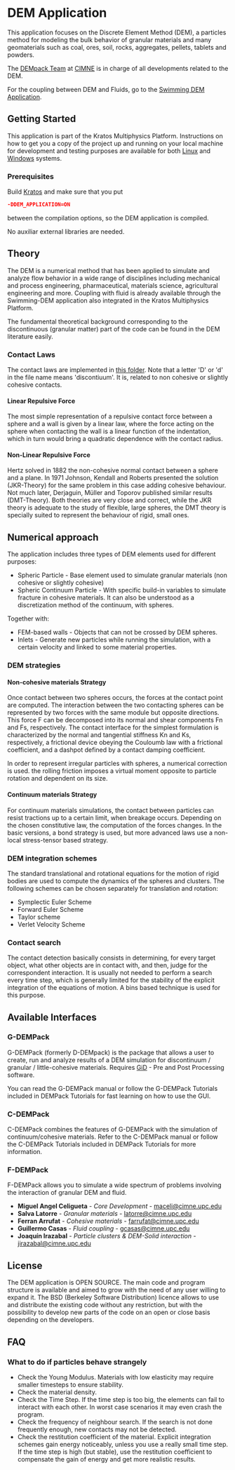 # DEM Application

This application focuses on the Discrete Element Method (DEM), a particles method for modeling the bulk behavior of granular materials and many geomaterials such as coal, ores, soil, rocks, aggregates, pellets, tablets and powders.

The [DEMpack Team](www.cimne.com/dem) at [CIMNE](www.cimne.com) is in charge of all developments related to the DEM.

For the coupling between DEM and Fluids, go to the [Swimming DEM Application](https://github.com/KratosMultiphysics/Kratos/tree/master/applications/swimming_DEM_application).

## Getting Started

This application is part of the Kratos Multiphysics Platform. Instructions on how to get you a copy of the project up and running on your local machine for development and testing purposes are available for both [Linux](http://kratos-wiki.cimne.upc.edu/index.php/LinuxInstall) and [Windows](http://kratos-wiki.cimne.upc.edu/index.php/Windows_7_Download_and_Installation) systems.

### Prerequisites

Build [Kratos](https://github.com/KratosMultiphysics/Kratos/wiki) and make sure that you put

``` cmake
-DDEM_APPLICATION=ON
```

between the compilation options, so the DEM application is compiled.

No auxiliar external libraries are needed.

## Theory

The DEM is a numerical method that has been applied to simulate and analyze flow behavior in a wide range of disciplines including mechanical and process engineering, pharmaceutical, materials science, agricultural engineering and more.
Coupling with fluid is already available through the Swimming-DEM application also integrated in the Kratos Multiphysics Platform.

The fundamental theoretical background corresponding to the discontinuous (granular matter) part of the code can be found in the DEM literature easily.

### Contact Laws

The contact laws are implemented in [this folder](https://github.com/KratosMultiphysics/Kratos/tree/master/applications/DEM_application/custom_constitutive). Note that a letter 'D' or 'd' in the file name means 'discontiuum'. It is, related to non cohesive or slightly cohesive contacts.

#### Linear Repulsive Force

The most simple representation of a repulsive contact force between a sphere and a wall is given by a linear law, where the force acting on the sphere when contacting the wall is a linear function of the indentation, which in turn would bring a quadratic dependence with the contact radius.

#### Non-Linear Repulsive Force

Hertz solved in 1882 the non-cohesive normal contact between a sphere and a plane. In 1971 Johnson, Kendall and Roberts presented the solution (JKR-Theory) for the same problem in this case adding cohesive behaviour. Not much later, Derjaguin, Müller and Toporov published similar results (DMT-Theory).
Both theories are very close and correct, while the JKR theory is adequate to the study of flexible, large spheres, the DMT theory is specially suited to represent the behaviour of rigid, small ones.

## Numerical approach

The application includes three types of DEM elements used for different purposes:

* Spheric Particle - Base element used to simulate granular materials (non cohesive or slightly cohesive)
* Spheric Continuum Particle - With specific build-in variables to simulate fracture in cohesive materials. It can also be understood as a discretization method of the continuum, with spheres.

Together with:

* FEM-based walls - Objects that can not be crossed by DEM spheres.
* Inlets - Generate new particles while running the simulation, with a certain velocity and linked to some material properties.

### DEM strategies

#### Non-cohesive materials Strategy

Once contact between two spheres occurs, the forces at the contact point are computed. The interaction between the two contacting spheres can be represented by two forces with the same module but opposite directions. This force F can be decomposed into its normal and shear components Fn and Fs, respectively.
The contact interface for the simplest formulation is characterized by the normal and tangential stiffness Kn and Ks, respectively, a frictional device obeying the Couloumb law with a frictional coefficient, and a dashpot defined by a contact damping coefficient.

In order to represent irregular particles with spheres, a numerical correction is used. the rolling friction imposes a virtual moment opposite to particle rotation and dependent on its size.

#### Continuum materials Strategy

For continuum materials simulations, the contact between particles can resist tractions up to a certain limit, when breakage occurs. Depending on the chosen constitutive law, the computation of the forces changes. In the basic versions, a bond strategy is used, but more advanced laws use a non-local stress-tensor based strategy.

### DEM integration schemes

The standard translational and rotational equations for the motion of rigid bodies are used to compute the dynamics of the spheres and clusters. The following schemes can be chosen separately for translation and rotation:

* Symplectic Euler Scheme
* Forward Euler Scheme
* Taylor scheme
* Verlet Velocity Scheme

### Contact search

The contact detection basically consists in determining, for every target object, what other objects are in contact with, and then, judge for the correspondent interaction. It is usually not needed to perform a search every time step, which is generally limited for the stability of the explicit integration of the equations of motion.
A bins based technique is used for this purpose.

## Available Interfaces

### G-DEMPack

G-DEMPack (formerly D-DEMpack) is the package that allows a user to create, run and analyze results of a DEM simulation for discontinuum / granular / little-cohesive materials. Requires [GiD](https://www.gidhome.com/) - Pre and Post Processing software.

You can read the G-DEMPack manual or follow the G-DEMPack Tutorials included in DEMPack Tutorials for fast learning on how to use the GUI.

### C-DEMPack

C-DEMPack combines the features of G-DEMPack with the simulation of continuum/cohesive materials. Refer to the C-DEMPack manual or follow the C-DEMPack Tutorials included in DEMPack Tutorials for more information.

### F-DEMPack

F-DEMPack allows you to simulate a wide spectrum of problems involving the interaction of granular DEM and fluid.

* **Miguel Angel Celigueta** - *Core Development* - [maceli@cimne.upc.edu](mailto:maceli@cimne.upc.edu)
* **Salva Latorre** - *Granular materials* - [latorre@cimne.upc.edu](mailto:latorre@cimne.upc.edu)
* **Ferran Arrufat** - *Cohesive materials* - [farrufat@cimne.upc.edu](mailto:farrufat@cimne.upc.edu)
* **Guillermo Casas** - *Fluid coupling* - [gcasas@cimne.upc.edu](mailto:gcasas@cimne.upc.edu)
* **Joaquín Irazabal** - *Particle clusters & DEM-Solid interaction* - [jirazabal@cimne.upc.edu](mailto:jirazabal@cimne.upc.edu)

## License

The DEM application is OPEN SOURCE. The main code and program structure is available and aimed to grow with the need of any user willing to expand it. The BSD (Berkeley Software Distribution) licence allows to use and distribute the existing code without any restriction, but with the possibility to develop new parts of the code on an open or close basis depending on the developers.

## FAQ

### What to do if particles behave strangely

* Check the Young Modulus. Materials with low elasticity may require smaller timesteps to ensure stability.
* Check the material density.
* Check the Time Step. If the time step is too big, the elements can fail to interact with each other. In worst case scenarios it may even crash the program.
* Check the frequency of neighbour search. If the search is not done frequently enough, new contacts may not be detected.
* Check the restitution coefficient of the material. Explicit integration schemes gain energy noticeably, unless you use a really small time step. If the time step is high (but stable), use the restitution coefficient to compensate the gain of energy and get more realistic results.
